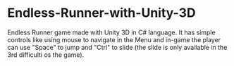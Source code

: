 # Endless-Runner-with-Unity-3D
Endless Runner game made with Unity 3D in C# language.
It has simple controls like using mouse to navigate in the Menu and in-game the player can use "Space" to jump and "Ctrl" to slide (the slide is only available in the 3rd difficulti os the game).
